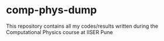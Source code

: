 # comp-phys-dump
This repository contains all my codes/results written during the Computational Physics course at IISER Pune
